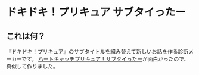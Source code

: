 # ドキドキ！プリキュア サブタイったー #

## これは何？ ##
『ドキドキ！プリキュア』のサブタイトルを組み替えて新しいお話を作る診断メーカーです。
[ハートキャッチプリキュア！サブタイったー](http://shindanmaker.com/85490)が面白かったので、真似して作りました。


